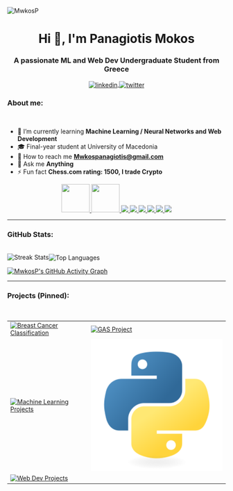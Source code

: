 
<p align="left">
  <img src="https://komarev.com/ghpvc/?username=MwkosP&label=Profile%20views&color=0e75b6&style=flat" alt="MwkosP" />
</p>

<h1 align="center">Hi 👋, I'm Panagiotis Mokos</h1>
<h3 align="center">A passionate ML and Web Dev Undergraduate Student from Greece</h3>


<p align="center">
  <a href="https://linkedin.com/in/YOUR-LINKEDIN" target="blank">
    <img align="center" src="https://img.icons8.com/color/48/000000/linkedin.png" alt="linkedin" height="40" width="40" />
  </a>
  <a href="https://twitter.com/YOUR-TWITTER" target="blank">
    <img align="center" src="https://img.icons8.com/color/48/000000/twitter.png" alt="twitter" height="40" width="40" />
  </a>
</p>


<h3 align="left">About me:</h3>
<br/>



- 🌱 I’m currently learning **Machine Learning / Neural Networks and Web Development**       
- 🎓 Final-year student at University of Macedonia      
- 📧 How to reach me **Mwkospanagiotis@gmail.com**
- 💬 Ask me **Anything**
- ⚡ Fun fact **Chess.com rating: 1500, I trade Crypto**  



<p align="center">
  <a href="https://www.python.org" target="_blank">
    <img src="https://cdn.jsdelivr.net/gh/devicons/devicon/icons/python/python-original.svg" width="65" height="65"/>
  </a>
  <a href="https://www.java.com/" target="_blank">
    <img src="https://cdn.jsdelivr.net/gh/devicons/devicon/icons/java/java-original.svg" width="65" height="65"/>
  </a>
  <a href="https://www.w3.org/html/" target="_blank">
    <img src="https://img.icons8.com/color/65/000000/html-5--v1.png"/>
  </a>
  <a href="https://www.w3schools.com/css/" target="_blank">
    <img src="https://img.icons8.com/color/65/000000/css3.png"/>
  </a>
  <a href="https://developer.mozilla.org/en-US/docs/Web/JavaScript" target="_blank">
    <img src="https://img.icons8.com/color/65/000000/javascript.png"/>
  </a>
  <a href="https://en.wikipedia.org/wiki/C_(programming_language)" target="_blank">
    <img src="https://img.icons8.com/color/65/000000/c-programming.png"/>
  </a>
  <a href="https://colab.research.google.com/" target="_blank">
    <img src="https://img.icons8.com/color/65/000000/google-colab.png"/>
  </a>
  <a href="https://code.visualstudio.com/" target="_blank">
    <img src="https://img.icons8.com/color/65/000000/visual-studio-code-2019.png"/>
  </a>
</p>



</p>


---
<h3 align="left">GitHub Stats:</h3> 
<br/>

<img src="https://github-readme-streak-stats.herokuapp.com/?user=MwkosP&theme=default" alt="Streak Stats" align="left"/>
<img src="https://github-readme-stats.vercel.app/api/top-langs?username=MwkosP&show_icons=true&locale=en&layout=compact" alt="Top Languages" align="center"/>

[![MwkosP's GitHub Activity Graph](https://github-readme-activity-graph.vercel.app/graph?username=MwkosP&theme=github-compact)](https://github.com/Ashutosh00710/github-readme-activity-graph)


---
<h3 align="left">Projects (Pinned):</h3>
<br/>

<table>
  <tr>
    <td>
      <a href="https://github.com/MwkosP/Breast-Cancer-Classification-with-NN" target="_blank">
        <img src="https://miro.medium.com/v2/resize:fit:800/format:webp/1*jfMnB0cdHQRYn2Hz1ozYew.png" alt="Breast Cancer Classification" width="400" />
      </a>
    </td>
    <td>
      <a href="https://github.com/MwkosP/GAS" target="_blank">
        <img src="https://cryptologos.cc/logos/bitcoin-btc-logo.png?v=032" alt="GAS Project" width="400" />
      </a>
    </td>
  </tr>
  <tr>
    <td>
      <a href="https://github.com/MwkosP/Machine-Learning-Projects" target="_blank">
        <img src="https://repository-images.githubusercontent.com/447168644/45a57e3e-94a7-4bd0-8039-2061432fef07" alt="Machine Learning Projects" width="400" />
      </a>
    </td>
    <td>
      <a href="https://github.com/MwkosP/Python-Projects" target="_blank">
        <img src="https://raw.githubusercontent.com/devicons/devicon/master/icons/python/python-original.svg" alt="Python Projects" width="400" />
      </a>
    </td>
  </tr>
  <tr>
    <td>
      <a href="https://github.com/MwkosP/Web-Development-Projects" target="_blank">
        <img src="https://cdn.dribbble.com/users/1146013/screenshots/12175938/media/1d0e0d6a3a42ed61b58bb2be31c2f93a.png" alt="Web Dev Projects" width="400" />
      </a>
    </td>
    <td></td>
  </tr>
</table>










